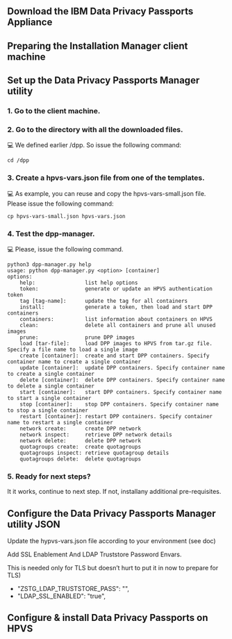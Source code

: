 ## Download the IBM Data Privacy Passports Appliance

## Preparing the Installation Manager client machine

## Set up the Data Privacy Passports Manager utility

### 1. Go to the client machine.

### 2. Go to the directory with all the downloaded files.

:computer: We defined earlier /dpp. So issue the following command:
```
cd /dpp
```

### 3. Create a hpvs-vars.json file from one of the templates.

:computer: As example, you can reuse and copy the hpvs-vars-small.json file. Please issue the following command:
```
cp hpvs-vars-small.json hpvs-vars.json
```

### 4. Test the dpp-manager. 

:computer: Please, issue the following command.
```
python3 dpp-manager.py help
usage: python dpp-manager.py <option> [container]
options:
    help:                list help options
    token:               generate or update an HPVS authentication token
    tag [tag-name]:      update the tag for all containers
    install:             generate a token, then load and start DPP containers
    containers:          list information about containers on HPVS
    clean:               delete all containers and prune all unused images
    prune:               prune DPP images
    load [tar-file]:     load DPP images to HPVS from tar.gz file. Specify a file name to load a single image
    create [container]:  create and start DPP containers. Specify container name to create a single container
    update [container]:  update DPP containers. Specify container name to create a single container
    delete [container]:  delete DPP containers. Specify container name to delete a single container
    start [container]:   start DPP containers. Specify container name to start a single container
    stop [container]:    stop DPP containers. Specify container name to stop a single container
    restart [container]: restart DPP containers. Specify container name to restart a single container
    network create:      create DPP network
    network inspect:     retrieve DPP network details
    network delete:      delete DPP network
    quotagroups create:  create quotagroups
    quotagroups inspect: retrieve quotagroup details
    quotagroups delete:  delete quotagroups
```

### 5. Ready for next steps?

It it works, continue to next step. If not, installany additional pre-requisites.


## Configure the Data Privacy Passports Manager utility JSON

Update the hypvs-vars.json file according to your environment (see doc)

Add SSL Enablement And LDAP Truststore Password Envars.  

This is needed only for TLS but doesn’t hurt to put it in now to prepare for TLS)

* "ZSTG_LDAP_TRUSTSTORE_PASS": "",
* "LDAP_SSL_ENABLED": "true",

## Configure & install Data Privacy Passports on HPVS 


